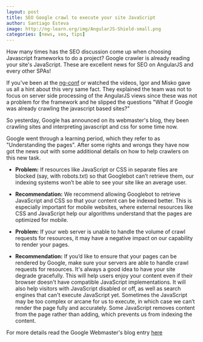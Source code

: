 ```yaml
---
layout: post
title: SEO Google crawl to execute your site JavaScript
author: Santiago Esteva
image: http://ng-learn.org/img/AngularJS-Shield-small.png
categories: [news, seo, tips]
---
```


How many times has the SEO discussion come up when choosing Javascript frameworks to do a project?
Google crawler is already reading your site's JavaScript. These are excellent news for SEO on AngularJS and every other SPAs!

If you've been at the [ng-conf][1] or watched the videos, Igor and Misko gave us all a hint about this very same fact.
They explained the team was not to focus on server side processing of the AngularJS views since these was not a problem for the framework
and he slipped the questions "What if Google was already crawling the javascript based sites?"

So yesterday, Google has announced on its webmaster's blog, they been crawling sites and interpreting javascript and css for some time now.

Google went through a learning period, which they refer to as "Understanding the pages".
After some rights and wrongs they have now got the news out with some additional details on how to help crawlers on this new task.

- **Problem:** If resources like JavaScript or CSS in separate files are blocked (say, with robots.txt) so that Googlebot can’t retrieve them, our indexing systems won’t be able to see your site like an average user.
- **Recommendation:** We recommend allowing Googlebot to retrieve JavaScript and CSS so that  your content can be indexed better. This is especially important for mobile websites, where external resources like CSS and JavaScript help our algorithms understand that the pages are optimized for mobile.

- **Problem:** If your web server is unable to handle the volume of crawl requests for resources, it may have a negative impact on our capability to render your pages.
- **Recommendation:** If you’d like to ensure that your pages can be rendered by Google, make sure your servers are able to handle crawl requests for resources.
It's always a good idea to have your site degrade gracefully. This will help users enjoy your content even if their browser doesn't have compatible JavaScript implementations. It will also help visitors with JavaScript disabled or off, as well as search engines that can't execute JavaScript yet.
Sometimes the JavaScript may be too complex or arcane for us to execute, in which case we can’t render the page fully and accurately.
Some JavaScript removes content from the page rather than adding, which prevents us from indexing the content.

For more details read the Google Webmaster's blog entry <a href="http://googlewebmastercentral.blogspot.com/2014/05/understanding-web-pages-better.html" target="_blank">here</a>

[1]:http://ng-conf.ng-learn.org/